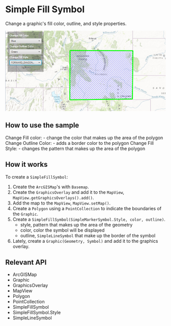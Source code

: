 # Simple Fill Symbol

Change a graphic's fill color, outline, and style properties.

![](SimpleFillSymbol.png)

## How to use the sample

Change Fill color: - change the color that makes up the area of the polygon
Change Outline Color: - adds a border color to the polygon
Change Fill Style: - changes the pattern that makes up the area of the polygon

## How it works

To create a `SimpleFillSymbol`:

1. Create the `ArcGISMap`'s with `Basemap`.
2. Create the `GraphicsOverlay` and add it to the `MapView`, `MapView.getGraphicsOverlays().add()`.
3. Add the map to the `MapView`, `MapView.setMap()`.
4. Create a `Polygon` using a `PointCollection` to indicate the boundaries of the `Graphic`.
5. Create a `SimpleFillSymbol(SimpleMarkerSymbol.Style, color, outline)`.
    * style, pattern that makes up the area of the geometry
    * color, color the symbol will be displayed
    * outline, `SimpleLineSymbol` that make up the border of the symbol
6. Lately, create a `Graphic(Geometry, Symbol)` and add it to the graphics overlay.

## Relevant API

* ArcGISMap
* Graphic
* GraphicsOverlay
* MapView
* Polygon
* PointCollection
* SimpleFillSymbol
* SimpleFillSymbol.Style
* SimpleLineSymbol
